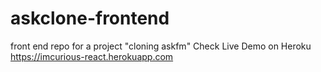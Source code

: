 # askclone-frontend
front end repo for a project "cloning askfm"
Check Live Demo on Heroku
https://imcurious-react.herokuapp.com
